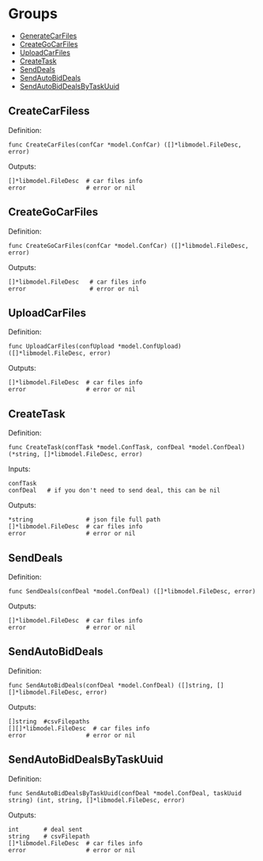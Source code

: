 # Groups
* [GenerateCarFiles](#GenerateCarFiles)
* [CreateGoCarFiles](#CreateGoCarFiles)
* [UploadCarFiles](#UploadCarFiles)
* [CreateTask](#CreateTask)
* [SendDeals](#SendDeals)
* [SendAutoBidDeals](#SendAutoBidDeals)
* [SendAutoBidDealsByTaskUuid](#SendAutoBidDealsByTaskUuid)

## CreateCarFiless

Definition:
```shell
func CreateCarFiles(confCar *model.ConfCar) ([]*libmodel.FileDesc, error)
```

Outputs:
```shell
[]*libmodel.FileDesc  # car files info
error                 # error or nil
```

## CreateGoCarFiles

Definition:
```shell
func CreateGoCarFiles(confCar *model.ConfCar) ([]*libmodel.FileDesc, error)
```

Outputs:
```shell
[]*libmodel.FileDesc   # car files info
error                  # error or nil
```

## UploadCarFiles

Definition:
```shell
func UploadCarFiles(confUpload *model.ConfUpload) ([]*libmodel.FileDesc, error)
```

Outputs:
```shell
[]*libmodel.FileDesc  # car files info
error                 # error or nil
```

## CreateTask

Definition:
```shell
func CreateTask(confTask *model.ConfTask, confDeal *model.ConfDeal) (*string, []*libmodel.FileDesc, error)
```

Inputs:
```shell
confTask
confDeal   # if you don't need to send deal, this can be nil
```

Outputs:
```shell
*string               # json file full path
[]*libmodel.FileDesc  # car files info
error                 # error or nil
```

## SendDeals

Definition:
```shell
func SendDeals(confDeal *model.ConfDeal) ([]*libmodel.FileDesc, error)
```

Outputs:
```shell
[]*libmodel.FileDesc  # car files info
error                 # error or nil
```

## SendAutoBidDeals

Definition:
```shell
func SendAutoBidDeals(confDeal *model.ConfDeal) ([]string, [][]*libmodel.FileDesc, error)
```

Outputs:
```shell
[]string  #csvFilepaths
[][]*libmodel.FileDesc  # car files info
error                 # error or nil
```

## SendAutoBidDealsByTaskUuid

Definition:
```shell
func SendAutoBidDealsByTaskUuid(confDeal *model.ConfDeal, taskUuid string) (int, string, []*libmodel.FileDesc, error)
```

Outputs:
```shell
int       # deal sent
string    # csvFilepath
[]*libmodel.FileDesc  # car files info
error                 # error or nil
```

